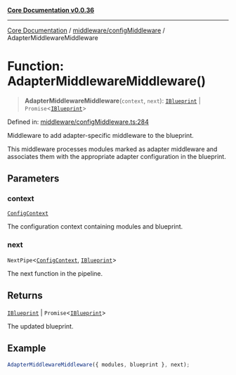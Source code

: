 [**Core Documentation v0.0.36**](../../../README.md)

***

[Core Documentation](../../../modules.md) / [middleware/configMiddleware](../README.md) / AdapterMiddlewareMiddleware

# Function: AdapterMiddlewareMiddleware()

> **AdapterMiddlewareMiddleware**(`context`, `next`): [`IBlueprint`](../../../declarations/type-aliases/IBlueprint.md) \| `Promise`\<[`IBlueprint`](../../../declarations/type-aliases/IBlueprint.md)\>

Defined in: [middleware/configMiddleware.ts:284](https://github.com/stonemjs/core/blob/9f959fbf0878444ad50749e09c8b1ee612a83d71/src/middleware/configMiddleware.ts#L284)

Middleware to add adapter-specific middleware to the blueprint.

This middleware processes modules marked as adapter middleware and associates them with the
appropriate adapter configuration in the blueprint.

## Parameters

### context

[`ConfigContext`](../../../declarations/interfaces/ConfigContext.md)

The configuration context containing modules and blueprint.

### next

`NextPipe`\<[`ConfigContext`](../../../declarations/interfaces/ConfigContext.md), [`IBlueprint`](../../../declarations/type-aliases/IBlueprint.md)\>

The next function in the pipeline.

## Returns

[`IBlueprint`](../../../declarations/type-aliases/IBlueprint.md) \| `Promise`\<[`IBlueprint`](../../../declarations/type-aliases/IBlueprint.md)\>

The updated blueprint.

## Example

```typescript
AdapterMiddlewareMiddleware({ modules, blueprint }, next);
```
